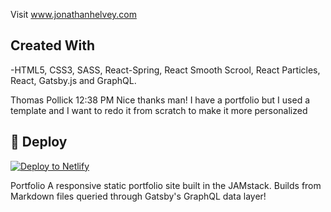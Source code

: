Visit www.jonathanhelvey.com

## Created With
-HTML5, CSS3, SASS, React-Spring, React Smooth Scrool, React Particles, React, Gatsby.js and GraphQL.

Thomas Pollick 12:38 PM
Nice thanks man! I have a portfolio but I used a template and I want to redo it from scratch to make it more personalized

## 💫 Deploy

[![Deploy to Netlify](https://www.netlify.com/img/deploy/button.svg)](https://app.netlify.com/start/deploy?repository=https://github.com/gatsbyjs/gatsby-starter-default)

Portfolio
A responsive static portfolio site built in the JAMstack. Builds from Markdown files queried through Gatsby's GraphQL data layer!

